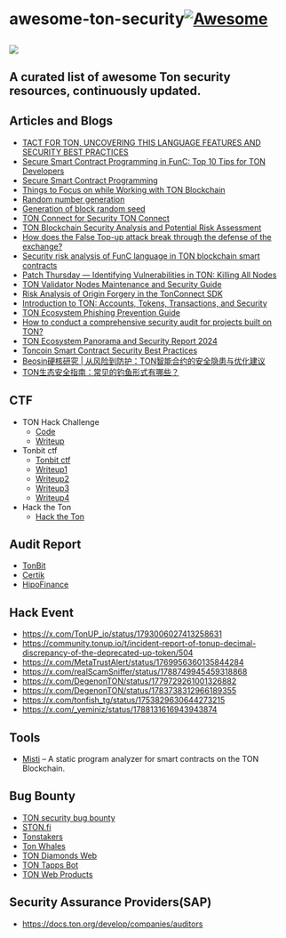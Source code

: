 # awesome-ton-security[![Awesome](https://awesome.re/badge.svg)](https://awesome.re)
![](/image/ton_logo_light_background.png)
---
**A curated list of awesome Ton security resources, continuously updated.**
---
## Articles and Blogs
- [TACT FOR TON, UNCOVERING THIS LANGUAGE FEATURES AND SECURITY BEST PRACTICES](https://scalebit.xyz/blog/post/Tact-for-TON-Uncovering-Security-Best-Practices.html)
- [Secure Smart Contract Programming in FunC: Top 10 Tips for TON Developers](https://blog.ton.org/secure-smart-contract-programming-in-func)
- [Secure Smart Contract Programming](https://docs.ton.org/develop/smart-contracts/security/secure-programming)
- [Things to Focus on while Working with TON Blockchain](https://docs.ton.org/develop/smart-contracts/security/things-to-focus)
- [Random number generation](https://docs.ton.org/develop/smart-contracts/guidelines/random-number-generation)
- [Generation of block random seed](https://docs.ton.org/develop/smart-contracts/security/random)
- [TON Connect for Security TON Connect](https://docs.ton.org/develop/dapps/ton-connect/security)
- [TON Blockchain Security Analysis and Potential Risk Assessment](https://medium.com/@pandaly520/ton-blockchain-security-analysis-and-potential-risk-assessment-00ab4dd9d3a8)
- [How does the False Top-up attack break through the defense of the exchange?](https://slowmist.medium.com/how-does-the-false-top-up-attack-break-through-the-defense-of-the-exchange-d6e8ebb434f5)
- [Security risk analysis of FunC language in TON blockchain smart contracts](https://exvul.com/security-risk-analysis-of-func-language-in-ton-blockchain-smart-contracts/)
- [Patch Thursday — Identifying Vulnerabilities in TON: Killing All Nodes](https://medium.com/chainlight/identifying-vulnerabilities-in-ton-killing-all-nodes-3b0db3f370eb)
- [TON Validator Nodes Maintenance and Security Guide](https://docs.ton.org/participate/nodes/node-maintenance-and-security)
- [Risk Analysis of Origin Forgery in the TonConnect SDK](https://slowmist.medium.com/risk-analysis-of-origin-forgery-in-the-tonconnect-sdk-e37c7d902b05)
- [Introduction to TON: Accounts, Tokens, Transactions, and Security](https://slowmist.medium.com/introduction-to-ton-accounts-tokens-transactions-and-asset-security-899a58619fb2)
- [TON Ecosystem Phishing Prevention Guide](https://beosin.com/resources/ton-ecosystem-phishing-prevention-guide)
- [How to conduct a comprehensive security audit for projects built on TON?](https://beosin.com/resources/how-to-conduct-a-comprehensive-security-audit-for-projects-built-on-ton?lang=zh-HK)
- [TON Ecosystem Panorama and Security Report 2024](https://tonbit.xyz/reports-page)
- [Toncoin Smart Contract Security Best Practices](https://github.com/slowmist/Toncoin-Smart-Contract-Security-Best-Practices)
- [Beosin硬核研究 | 从风险到防护：TON智能合约的安全隐患与优化建议](https://mp.weixin.qq.com/s/xH_94XzG3kcu0SUEVnui-Q)
- [TON生态安全指南：常见的钓鱼形式有哪些？](https://www.theblockbeats.info/news/53976)
## CTF
- TON Hack Challenge
  - [Code](https://github.com/ton-blockchain/hack-challenge-1)
  - [Writeup](https://docs.ton.org/develop/smart-contracts/security/ton-hack-challenge-1)
- Tonbit ctf
  - [Tonbit ctf](https://ctf.tonbit.xyz/)
  - [Writeup1](https://leoq7.com/2024/09/TON-CTF-2024/)
  - [Writeup2](https://blog.zeroc0077.cn/tonctf2024-writeup/)
  - [Writeup3](https://beyondblog.github.io/posts/ton_ctf_2024/)
  - [Writeup4](https://ambergroup.medium.com/ton-ctf-writeup-afdff959433b)
- Hack the Ton
  - [Hack the Ton](https://www.hacktheton.com/)
  
## Audit Report
- [TonBit](https://github.com/TonBitSec/Sampled-Audit-Reports)
- [Certik](https://skynet.certik.com/)
- [HipoFinance](https://github.com/HipoFinance/audits)
  
## Hack Event
- https://x.com/TonUP_io/status/1793006027413258631
- https://community.tonup.io/t/incident-report-of-tonup-decimal-discrepancy-of-the-deprecated-up-token/504
- https://x.com/MetaTrustAlert/status/1769956360135844284
- https://x.com/realScamSniffer/status/1788749945459318868
- https://x.com/DegenonTON/status/1779729261001326882
- https://x.com/DegenonTON/status/1783738312966189355
- https://x.com/tonfish_tg/status/1753829630644273215
- https://x.com/_yeminiz/status/1788131616943943874
## Tools
- [Misti](https://github.com/nowarp/misti) – A static program analyzer for smart contracts on the TON Blockchain.
## Bug Bounty
- [TON security bug bounty](https://github.com/ton-blockchain/bug-bounty)
- [STON.fi](https://github.com/ston-fi/bug-bounty)
- [Tonstakers](https://skynet.certik.com/zh-CN/projects/tonstakers)
- [Ton Whales](https://tonwhales.com/bounty)
- [TON Diamonds Web](https://hackenproof.com/programs/ton-diamonds-web)
- [TON Tapps Bot](https://hackenproof.com/programs/ton-tapps-bot)
- [TON Web Products](https://hackenproof.com/programs/ton-web-products)

## Security Assurance Providers(SAP)
- https://docs.ton.org/develop/companies/auditors
